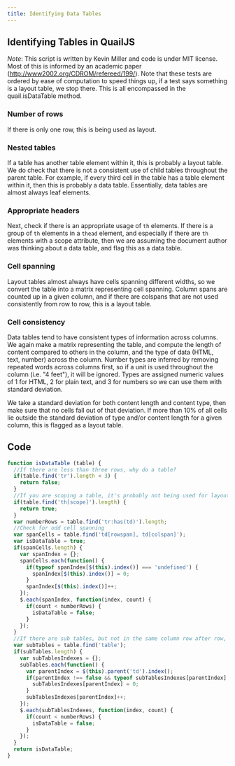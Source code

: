 ```yaml
---
title: Identifying Data Tables
---
```


## Identifying Tables in QuailJS

*Note*: This script is written by Kevin Miller and code is under MIT license.
Most of this is informed by an academic paper (http://www2002.org/CDROM/refereed/199/). Note that these tests are ordered by ease of computation to speed things up, if a test says something is a layout table, we stop there. This is all encompassed in the quail.isDataTable method.

### Number of rows

If there is only one row, this is being used as layout.

### Nested tables

If a table has another table element within it, this is probably a layout table. We do check that there is not a consistent use of child tables throughout the parent table. For example, if every third cell in the table has a table element within it, then this is probably a data table. Essentially, data tables are almost always leaf elements.

### Appropriate headers

Next, check if there is an appropriate usage of `th` elements. If there is a group of `th` elements in a `thead` element, and especially if there are `th` elements with a scope attribute, then we are assuming the document author was thinking about a data table, and flag this as a data table.

### Cell spanning

Layout tables almost always have cells spanning different widths, so we convert the table into a matrix representing cell spanning. Column spans are counted up in a given column, and if there are colspans that are not used consistently from row to row, this is a layout table.

### Cell consistency

Data tables tend to have consistent types of information across columns. We again make a matrix representing the table, and compute the length of content compared to others in the column, and the type of data (HTML, text, number) across the column. Number types are inferred by removing repeated words across columns first, so if a unit is used throughout the column (i.e. "4 feet"), it will be ignored. Types are assigned numeric values of 1 for HTML, 2 for plain text, and 3 for numbers so we can use them with standard deviation.

We take a standard deviation for both content length and content type, then make sure that no cells fall out of that deviation. If more than 10% of all cells lie outside the standard deviation of type and/or content length for a given column, this is flagged as a layout table.

## Code

``` javascript
function isDataTable (table) {
  //If there are less than three rows, why do a table?
  if(table.find('tr').length < 3) {
    return false;
  }
  //If you are scoping a table, it's probably not being used for layout
  if(table.find('th[scope]').length) {
    return true;
  }
  var numberRows = table.find('tr:has(td)').length;
  //Check for odd cell spanning
  var spanCells = table.find('td[rowspan], td[colspan]');
  var isDataTable = true;
  if(spanCells.length) {
    var spanIndex = {};
    spanCells.each(function() {
      if(typeof spanIndex[$(this).index()] === 'undefined') {
        spanIndex[$(this).index()] = 0;
      }
      spanIndex[$(this).index()]++;
    });
    $.each(spanIndex, function(index, count) {
      if(count < numberRows) {
        isDataTable = false;
      }
    });
  }
  //If there are sub tables, but not in the same column row after row, this is a layout table
  var subTables = table.find('table');
  if(subTables.length) {
    var subTablesIndexes = {};
    subTables.each(function() {
      var parentIndex = $(this).parent('td').index();
      if(parentIndex !== false && typeof subTablesIndexes[parentIndex] === 'undefined') {
        subTablesIndexes[parentIndex] = 0;
      }
      subTablesIndexes[parentIndex]++;
    });
    $.each(subTablesIndexes, function(index, count) {
      if(count < numberRows) {
        isDataTable = false;
      }
    });
  }
  return isDataTable;
}
```

